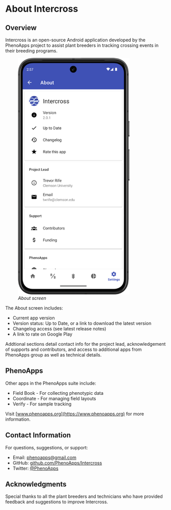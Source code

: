 <link rel="stylesheet" type="text/css" href="_styles/styles.css">

# About Intercross

## Overview

Intercross is an open-source Android application developed by the PhenoApps project to assist plant breeders in tracking crossing events in their breeding programs.

<figure class="image">
    <img class="screenshot" src="_static/images/about_screen.png" width="350px">
    <figcaption class="screenshot-caption"><i>About screen</i></figcaption>
</figure>


The About screen includes:
- Current app version
- Version status: Up to Date, or a link to download the latest version
- Changelog access (see latest release notes)
- A link to rate on Google Play

Addtional sections detail contact info for the project lead, acknowledgement of supports and contributors, and access to additional apps from PhenoApps group as well as technical details.

## PhenoApps

Other apps in the PhenoApps suite include:
- Field Book - For collecting phenotypic data
- Coordinate - For managing field layouts
- Verify - For sample tracking

Visit [www.phenoapps.org](https://www.phenoapps.org) for more information.

## Contact Information

For questions, suggestions, or support:
- Email: phenoapps@gmail.com
- GitHub: [github.com/PhenoApps/Intercross](https://github.com/PhenoApps/Intercross)
- Twitter: [@PhenoApps](https://twitter.com/PhenoApps)

## Acknowledgments

Special thanks to all the plant breeders and technicians who have provided feedback and suggestions to improve Intercross.